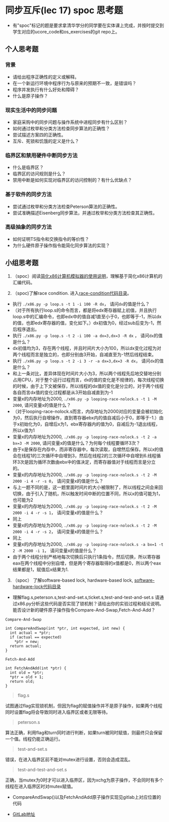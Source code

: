 # 同步互斥(lec 17) spoc 思考题


- 有"spoc"标记的题是要求拿清华学分的同学要在实体课上完成，并按时提交到学生对应的ucore_code和os_exercises的git repo上。

## 个人思考题

### 背景
 - 请给出程序正确性的定义或解释。
 - 在一个新运行环境中程序行为与原来的预期不一致，是错误吗？
 - 程序并发执行有什么好处和障碍？
 - 什么是原子操作？

### 现实生活中的同步问题

 - 家庭采购中的同步问题与操作系统中进程同步有什么区别？
 - 如何通过枚举和分类方法检查同步算法的正确性？
 - 尝试描述方案四的正确性。
 - 互斥、死锁和饥饿的定义是什么？

### 临界区和禁用硬件中断同步方法

 - 什么是临界区？
 - 临界区的访问规则是什么？
 - 禁用中断是如何实现对临界区的访问控制的？有什么优缺点？

### 基于软件的同步方法

 - 尝试通过枚举和分类方法检查Peterson算法的正确性。
 - 尝试准确描述Eisenberg同步算法，并通过枚举和分类方法检查其正确性。

### 高级抽象的同步方法

 - 如何证明TS指令和交换指令的等价性？
 - 为什么硬件原子操作指令能简化同步算法的实现？
 
## 小组思考题

1. （spoc）阅读[简化x86计算机模拟器的使用说明](https://github.com/chyyuu/ucore_lab/blob/master/related_info/lab7/lab7-spoc-exercise.md)，理解基于简化x86计算机的汇编代码。

2. （spoc)了解race condition. 进入[race-condition代码目录](https://github.com/chyyuu/ucore_lab/tree/master/related_info/lab7/race-condition)。

- 执行 `./x86.py -p loop.s -t 1 -i 100 -R dx`， 请问`dx`的值是什么？
 - （对于所有执行loop.s的命令而言，都是将edx寄存器赋上初值，并且执行loop.s中的汇编命令，也即edx中的值自减1直至小于0，也即等于-1，所以dx的值，也即edx寄存器的值，变化如下。）dx初值为0，经过sub后变为-1，然后程序退出。
 - 执行 `./x86.py -p loop.s -t 2 -i 100 -a dx=3,dx=3 -R dx` ， 请问`dx`的值是什么？
 - dx初值均为3，存在两个线程，并且时间片大小为100，所以dx变化过程为对两个线程而言是独立的，也即分别由3开始，自减直至为-1然后线程结束。
 - 执行 `./x86.py -p loop.s -t 2 -i 3 -r -a dx=3,dx=3 -R dx`， 请问`dx`的值是什么？
 - 和上一条对比，差异体现在时间片大小为3，所以两个线程先后地交替地分别占用CPU，对于整个运行过程而言，dx的值的变化是不规律的，每次线程切换的时候，由于上下文被保存，所以线程的dx值的变化是分立的，对于两个线程各自而言dx值的变化过程都是从3开始自减直到为-1
 - 变量x的内存地址为2000, `./x86.py -p looping-race-nolock.s -t 1 -M 2000`, 请问变量x的值是什么？
 - （对于looping-race-nolock.s而言，内存地址为2000对应的变量会被初始化为0，然后执行自增操作，直到寄存器ebx内的值自减后小于0，即等于-1.）由于x初始化为0，自增后x为1，ebx寄存器内的值为0，自减后为-1退出线程，所以x值为1
 - 变量x的内存地址为2000, `./x86.py -p looping-race-nolock.s -t 2 -a bx=3 -M 2000`, 请问变量x的值是什么？为何每个线程要循环3次？
 - 由于x是保存在内存中，而非寄存器中，每次读取，自增然后保存。所以x的值会在线程1的三次循环中自增到3，然后在线程2的三次循环中自增到6.线程循环3次是因为循环次数由ebx中的值决定，而寄存器值对于线程而言是分立的。
 - 变量x的内存地址为2000, `./x86.py -p looping-race-nolock.s -t 2 -M 2000 -i 4 -r -s 0`， 请问变量x的值是什么？
 - 与上一题不同的是，这一题里面时间片的大小被限制了，所以线程之间会来回切换，由于引入了随机，所以触发时间中断的位置不同，所以x的值可能为1，也可能为2
 - 变量x的内存地址为2000, `./x86.py -p looping-race-nolock.s -t 2 -M 2000 -i 4 -r -s 1`， 请问变量x的值是什么？
 - 同上
 - 变量x的内存地址为2000, `./x86.py -p looping-race-nolock.s -t 2 -M 2000 -i 4 -r -s 2`， 请问变量x的值是什么？ 
 - 同上
 - 变量x的内存地址为2000, `./x86.py -p looping-race-nolock.s -a bx=1 -t 2 -M 2000 -i 1`， 请问变量x的值是什么？ 
 - 由于两个线程分别严格地每次切换后只执行1条指令，然后切换，所以寄存器eax在两个线程中分别自增，但是两个寄存器取得的x值都是0，所以两个eax结果都是1，赋值后x结果为1.

3. （spoc） 了解software-based lock, hardware-based lock, [software-hardware-lock代码目录](https://github.com/chyyuu/ucore_lab/tree/master/related_info/lab7/software-hardware-locks)

  - 理解flag.s,peterson.s,test-and-set.s,ticket.s,test-and-test-and-set.s 请通过x86.py分析这些代码是否实现了锁机制？请给出你的实验过程和结论说明。能否设计新的硬件原子操作指令Compare-And-Swap,Fetch-And-Add？
```
Compare-And-Swap

int CompareAndSwap(int *ptr, int expected, int new) {
  int actual = *ptr;
  if (actual == expected)
    *ptr = new;
  return actual;
}
```

```
Fetch-And-Add

int FetchAndAdd(int *ptr) {
  int old = *ptr;
  *ptr = old + 1;
  return old;
}
```

> flag.s

试图通过flag实现锁机制，但因为flag的赋值操作并不是原子操作，如果两个线程同时设置flag将会导致同时进入临界区或者无限等待。

> peterson.s

算法正确，利用flag和turn同时进行判断，如果turn被同时赋值，则最终只会保留一个值。线程仍能正确运行。

> test-and-set.s

错误，在进入临界区前不能对mutex进行设置，否则会造成混乱。

> test-and-test-and-set.s

正确，当mutex为0时才可以进入临界区，因为xchg为原子操作，不会同时有多个线程在进入临界区时对mutex赋值。

- CompareAndSwap()以及FetchAndAdd原子操作实现见gitlab上对应位置的代码

- [GitLab地址](http://south.cs.tsinghua.edu.cn/BrieflyX/ucore_lab/blob/master/related_info/lab7/software-hardware-locks/x86.py)
